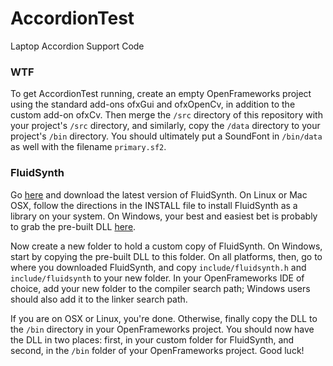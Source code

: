 AccordionTest
=============
Laptop Accordion Support Code

### WTF
To get AccordionTest running, create an empty OpenFrameworks project
using the standard add-ons ofxGui and ofxOpenCv, in addition to the
custom add-on ofxCv. Then merge the `/src` directory of this repository
with your project's `/src` directory, and similarly, copy the `/data`
directory to your project's `/bin` directory. You should ultimately
put a SoundFont in `/bin/data` as well with the filename `primary.sf2`.

### FluidSynth
Go [here](http://sourceforge.net/projects/fluidsynth/files/) and download
the latest version of FluidSynth. On Linux or Mac OSX, follow the directions
in the INSTALL file to install FluidSynth as a library on your system. On
Windows, your best and easiest bet is probably to grab the pre-built DLL
[here](http://www.zdoom.org/files/fluidsynth.7z).

Now create a new folder to hold a custom copy of FluidSynth. On Windows, start
by copying the pre-built DLL to this folder. On all platforms, then, go to where
you downloaded FluidSynth, and copy `include/fluidsynth.h` and `include/fluidsynth`
to your new folder. In your OpenFrameworks IDE of choice, add your new folder to
the compiler search path; Windows users should also add it to the linker search
path.

If you are on OSX or Linux, you're done. Otherwise, finally copy the DLL to the
`/bin` directory in your OpenFrameworks project. You should now have the DLL in
two places: first, in your custom folder for FluidSynth, and second, in the `/bin`
folder of your OpenFrameworks project. Good luck!
